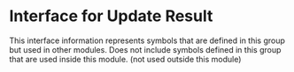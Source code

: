 
# Interface for Update Result
This interface information represents symbols that are defined in this group but used in other modules.  Does not include symbols defined in this group that are used inside this module.
(not used outside this module)
